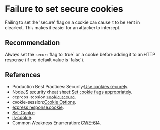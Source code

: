 # Failure to set secure cookies
Failing to set the 'secure' flag on a cookie can cause it to be sent in cleartext. This makes it easier for an attacker to intercept.


## Recommendation
Always set the `secure` flag to \`true\` on a cookie before adding it to an HTTP response (if the default value is \`false\`).


## References
* Production Best Practices: Security:[Use cookies securely](https://expressjs.com/en/advanced/best-practice-security.html#use-cookies-securely).
* NodeJS security cheat sheet:[Set cookie flags appropriately](https://cheatsheetseries.owasp.org/cheatsheets/Nodejs_Security_Cheat_Sheet.html#set-cookie-flags-appropriately).
* express-session:[cookie.secure](https://github.com/expressjs/session#cookiesecure).
* cookie-session:[Cookie Options](https://github.com/expressjs/cookie-session#cookie-options).
* [express response.cookie](https://expressjs.com/en/api.html#res.cookie).
* [Set-Cookie](https://developer.mozilla.org/en-US/docs/Web/HTTP/Headers/Set-Cookie).
* [js-cookie](https://github.com/js-cookie/js-cookie).
* Common Weakness Enumeration: [CWE-614](https://cwe.mitre.org/data/definitions/614.html).
